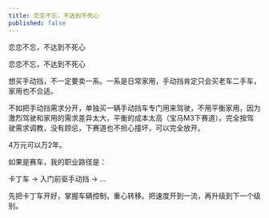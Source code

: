 ```yaml
---
title: 恋恋不忘，不达到不死心
published: false
---
```

恋恋不忘，不达到不死心

恋恋不忘，不达到不死心

想买手动挡，不一定要卖一系。一系是日常家用，手动挡肯定只会买老车二手车，家用也不合适。

不如把手动挡需求分开，单独买一辆手动挡车专门用来驾驶，不用平衡家用，因为激烈驾驶和家用的需求差异太大，平衡的成本太高（宝马M3下赛道）。完全按驾驶需求调教，没有顾忌，下赛道也不担心撞坏，可以完全放开。

4万元可以万2年。

如果是赛车，我的职业路径是：

卡丁车 -> 入门前驱手动挡 -> ...

先把卡丁车开好，掌握车辆控制，重心转移。把速度开到一流，再升级到下一个级别。
